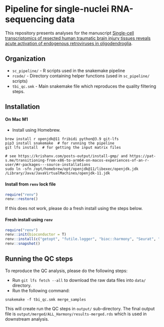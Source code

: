 # Pipeline for single-nuclei RNA-sequencing data 

This repository presents analyses for the manuscript
[Single-cell transcriptomics of resected human traumatic brain injury tissues reveals acute activation of endogenous retroviruses in oligodendroglia](https://www.biorxiv.org/content/10.1101/2022.09.07.506982v1).

## Organization 
- `sc_pipeline/` - R scripts used in the snakemake pipeline
- `rcode/` - Directory containing helper functions (used in `sc_pipeline/` scripts)
- `tbi_qc.smk` - Main snakemake file which reproduces the quality filtering steps. 


## Installation
#### On Mac M1 
- Install using Homebrew.
```shell
brew install r openjdk@11 fribidi python@3.9 git-lfs
pip3 install snakemake  # for running the pipeline 
git lfs install  # for getting the input matrix files

# see https://krishanv.com/posts-output/install-gmp/ and https://pat-s.me/transitioning-from-x86-to-arm64-on-macos-experiences-of-an-r-user/#r-packages---source-installations 
sudo ln -sfn /opt/homebrew/opt/openjdk@11/libexec/openjdk.jdk /Library/Java/JavaVirtualMachines/openjdk-11.jdk
```


#### Install from `renv` lock file 
```R
require("renv")
renv::restore()
```
If this does not work, please do a fresh install using the steps below. 
#### Fresh install using `renv`
```R 
require("renv")
renv::init(bioconductor = T)
renv::install(c("getopt", "futile.logger", "bioc::harmony", "Seurat", "bioc::monocle", "bioc::scater", "bioc::clusterProfiler", "bioc::simpleSingleCell", "ellipse"))
renv::snapshot()
```

## Running the QC steps

To reproduce the QC analysis, please do the following steps: 

- Run `git lfs fetch --all` to download the raw data files into `data/` directory.
- Run the following command: 

```shell 
snakemake -f tbi_qc.smk merge_samples 
``` 
This will create run the QC steps in `output/` sub-directory. The final output file is `output/merged/ALL_Harmony/results-merged.rds` which is used in downstream analysis.

